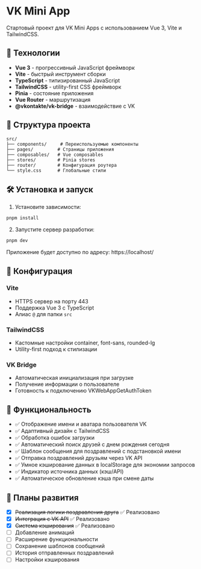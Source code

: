 # VK Mini App

Стартовый проект для VK Mini Apps с использованием Vue 3, Vite и TailwindCSS.

## 🚀 Технологии

- **Vue 3** - прогрессивный JavaScript фреймворк
- **Vite** - быстрый инструмент сборки
- **TypeScript** - типизированный JavaScript
- **TailwindCSS** - utility-first CSS фреймворк
- **Pinia** - состояние приложения
- **Vue Router** - маршрутизация
- **@vkontakte/vk-bridge** - взаимодействие с VK

## 📁 Структура проекта

```
src/
├── components/     # Переиспользуемые компоненты
├── pages/         # Страницы приложения
├── composables/   # Vue composables
├── stores/        # Pinia stores
├── router/        # Конфигурация роутера
└── style.css      # Глобальные стили
```

## 🛠️ Установка и запуск

1. Установите зависимости:

```bash
pnpm install
```

2. Запустите сервер разработки:

```bash
pnpm dev
```

Приложение будет доступно по адресу: https://localhost/

## 🔧 Конфигурация

### Vite

- HTTPS сервер на порту 443
- Поддержка Vue 3 с TypeScript
- Алиас `@` для папки `src`

### TailwindCSS

- Кастомные настройки container, font-sans, rounded-lg
- Utility-first подход к стилизации

### VK Bridge

- Автоматическая инициализация при загрузке
- Получение информации о пользователе
- Готовность к подключению VKWebAppGetAuthToken

## 📱 Функциональность

- ✅ Отображение имени и аватара пользователя VK
- ✅ Адаптивный дизайн с TailwindCSS
- ✅ Обработка ошибок загрузки
- ✅ Автоматический поиск друзей с днем рождения сегодня
- ✅ Шаблон сообщения для поздравлений с подстановкой имени
- ✅ Отправка поздравлений друзьям через VK API
- ✅ Умное кэширование данных в localStorage для экономии запросов
- ✅ Индикатор источника данных (кэш/API)
- ✅ Автоматическое обновление кэша при смене даты

## 🔮 Планы развития

- [x] ~~Реализация логики поздравления друга~~ ✅ Реализовано
- [x] ~~Интеграция с VK API~~ ✅ Реализовано
- [x] ~~Система кэширования~~ ✅ Реализовано
- [ ] Добавление анимаций
- [ ] Расширение функциональности
- [ ] Сохранение шаблонов сообщений
- [ ] История отправленных поздравлений
- [ ] Настройки кэширования
